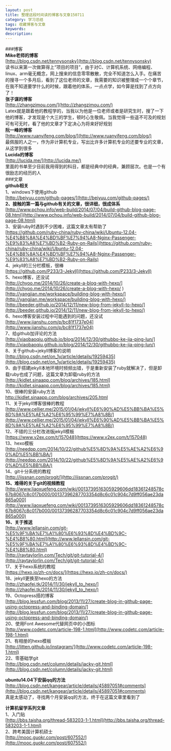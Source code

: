 ```yaml
---
layout: post
title: 整理这段时间读的博客与文章150711
category: 学习总结
tags: 收藏博客与文章
keywords: 
description:
---
```

###博客  
**Mike老师的博客**  
[http://blog.csdn.net/tennysonsky](http://blog.csdn.net/tennysonsky)  
读书以来第一次做算得上“项目的项目”，由于对C、计算机系统、网络编程、linux、arm毫无概念，网上搜来的信息零零散散，完全不知道怎么入手。在痛苦的搜寻一个多月后，看到了这位老师的文章，我需要的知识被整理成一个个章节，在我不知道要学什么的时候，跟着他的体系，一点点学，如今算是找到了点方向了！  
**张子谋的博客**  
[http://zhangzimou.com/](http://zhangzimou.com/)  
Latex就是跟着他的教程学的，当我以为他是一位老师或者是研究生时，搜了一下他的博客，才发现是个大三的学生，顿时心生敬佩。当我觉得一些遥不可及的规划可有可无时，看了他的文章才下定决心为将来好好规划  
**阮一峰的博客**  
[http://www.ruanyifeng.com/blog/](http://www.ruanyifeng.com/blog/)  
最佩服的人之一，作为非计算机专业，写出比许多计算机专业的还要专业的文章，从这学到很多  
**Lucida的博客**  
[http://lucida.me/](http://lucida.me/)  
里面的书单至少目前我用得到的科目，都是经典中的经典，兼顾层次。也是一个有很励志的经历的人  
###文章  
**github相关**  
1、windows下使用github  
[http://beiyuu.com/github-pages/](http://beiyuu.com/github-pages/)  
**2、接触的第一篇与github有关的文章，很详细，很成体系**  
[http://www.pchou.info/web-build/2014/07/04/build-github-blog-page-08.html](http://www.pchou.info/web-build/2014/07/04/build-github-blog-page-08.html)  
3、安装ruby时遇到不少困难，这篇文章太有帮助了  
[https://github.com/ruby-china/ruby-china/wiki/Ubuntu-12.04-%E4%B8%8A%E4%BD%BF%E7%94%A8-Nginx-Passenger-%E9%83%A8%E7%BD%B2-Ruby-on-Rails](https://github.com/ruby-china/ruby-china/wiki/Ubuntu-12.04-%E4%B8%8A%E4%BD%BF%E7%94%A8-Nginx-Passenger-%E9%83%A8%E7%BD%B2-Ruby-on-Rails)  
4、jekyll的三分栏模板，很棒  
[https://github.com/P233/3-Jekyll](https://github.com/P233/3-Jekyll)  
5、hexo博客，还没试  
[http://chyoo.me/2014/10/26/create-a-blog-with-hexo/](http://chyoo.me/2014/10/26/create-a-blog-with-hexo/ )   
[http://yangjian.me/workspace/building-blog-with-hexo/](http://yangjian.me/workspace/building-blog-with-hexo/)   
[http://beeder.github.io/2014/12/11/new-blog-from-jekyll-to-hexo/](http://beeder.github.io/2014/12/11/new-blog-from-jekyll-to-hexo/)  
6、hexo博客安装过程中可能遇到的问题，还没试  
[http://www.jianshu.com/p/bc81f1737e04](http://www.jianshu.com/p/bc81f1737e04)  
7、给github加评论的方法  
[http://xiaobaoqiu.github.io/blog/2014/12/30/githubbo-ke-jia-ping-lun/](http://xiaobaoqiu.github.io/blog/2014/12/30/githubbo-ke-jia-ping-lun/)   
8、关于github+jekyll博客的说明  
[http://blog.csdn.net/on_1y/article/details/19259435](http://blog.csdn.net/on_1y/article/details/19259435)  
9、由于搭建jekyll本地环境时频频出错，于是重新安装了ruby就解决了，但是卸载ruby也成了问题，这篇文章为卸载ruby的方法  
[http://kidlet.sinaapp.com/blog/archives/185.html](http://kidlet.sinaapp.com/blog/archives/185.html)  
10、很棒的安装ruby方法  
http://kidlet.sinaapp.com/blog/archives/205.html  
11、关于jekyll博客很棒的教程  
[http://www.cellier.me/2015/01/04/jekyll%E6%90%AD%E5%BB%BA%E5%8D%9A%E5%AE%A2%E6%95%99%E7%A8%8B/](http://www.cellier.me/2015/01/04/jekyll%E6%90%AD%E5%BB%BA%E5%8D%9A%E5%AE%A2%E6%95%99%E7%A8%8B/)  
12、不错的三分栏改进版jekyll模板  
[https://www.v2ex.com/t/157048](https://www.v2ex.com/t/157048)  
13、hexo模板  
[http://needpp.com/2014/10/22/github%E5%8D%9A%E5%AE%A2%E6%90%AD%E5%BB%BA/](http://needpp.com/2014/10/22/github%E5%8D%9A%E5%AE%A2%E6%90%AD%E5%BB%BA/)  
14、git十分系统的教程  
[http://iissnan.com/progit/](http://iissnan.com/progit/)  
**15、难得的关于git的视频教程**  
[http://www.liaoxuefeng.com/wiki/0013739516305929606dd18361248578c67b8067c8c017b000/00137396287703354d8c6c01c904c7d9ff056ae23da865a000](http://www.liaoxuefeng.com/wiki/0013739516305929606dd18361248578c67b8067c8c017b000/00137396287703354d8c6c01c904c7d9ff056ae23da865a000)  
**16、关于推送**  
[http://www.lellansin.com/git-%E5%9F%BA%E7%A1%80%E6%93%8D%E4%BD%9C-%E4%B8%80.html](http://www.lellansin.com/git-%E5%9F%BA%E7%A1%80%E6%93%8D%E4%BD%9C-%E4%B8%80.html)  
[http://raytaylorlin.com/Tech/git/git-tutorial-4/](http://raytaylorlin.com/Tech/git/git-tutorial-4/)  
17、关于hexo系统的教程  
[https://hexo.io/zh-cn/docs/](https://hexo.io/zh-cn/docs/)  
18、jekyll更换至hexo的方法  
[http://zhaofei.tk/2014/11/30/jekyll_to_hexo/](http://zhaofei.tk/2014/11/30/jekyll_to_hexo/)  
19、Octopress搭的博客  
[http://blog.lessfun.com/blog/2013/11/27/create-blog-in-github-page-using-octopress-and-binding-domain/](http://blog.lessfun.com/blog/2013/11/27/create-blog-in-github-page-using-octopress-and-binding-domain/)  
20、使用Font Awesome代替网页中的小图标  
[http://www.codetc.com/article-198-1.html](http://www.codetc.com/article-198-1.html)  
21、有相册的hexo模板  
[http://litten.github.io/instagram/](http://www.codetc.com/article-198-1.html)  
22、零基础学git  
[http://blog.csdn.net/column/details/jacky-git.html](http://blog.csdn.net/column/details/jacky-git.html)  


**ubuntu14.04下安装qq的方法**  
[http://blog.csdn.net/kangear/article/details/45897051#comments](http://blog.csdn.net/kangear/article/details/45897051#comments)  
真是太感动了，寻找两个月安装qq的方法，终于在这篇文章里看到了  


**计算机留学系列文章**  
1、入门贴  
[http://bbs.taisha.org/thread-583203-1-1.html](http://bbs.taisha.org/thread-583203-1-1.html)  
2、跨考美国计算机硕士  
[http://mooc.guokr.com/post/607552/](http://mooc.guokr.com/post/607552/)  


  

  






